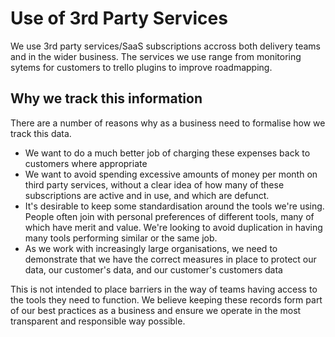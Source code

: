# Use of 3rd Party Services

We use 3rd party services/SaaS subscriptions accross both delivery teams and in the wider business. The services we use range from monitoring sytems for customers to trello plugins to improve roadmapping.

## Why we track this information

There are a number of reasons why as a business need to formalise how we track this data.

 - We want to do a much better job of charging these expenses back to customers where appropriate
 - We want to avoid spending excessive amounts of money per month on third party services, without a clear idea of how many of these subscriptions are active and in use, and which are defunct.
 - It's desirable to keep some standardisation around the tools we're using. People often join with personal preferences of different tools, many of which have merit and value. We're looking to avoid duplication in having many tools performing similar or the same job.
 - As we work with increasingly large organisations, we need to demonstrate that we have the correct measures in place to protect our data, our customer's data, and our customer's customers data
 
 This is not intended to place barriers in the way of teams having access to the tools they need to function. We believe keeping these records form part of our best practices as a business and ensure we operate in the most transparent and responsible way possible. 
